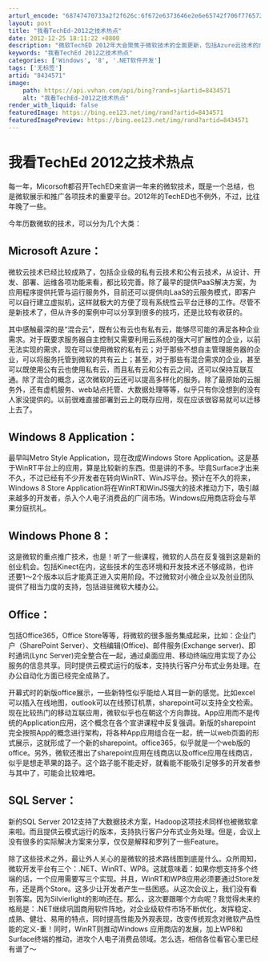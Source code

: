 ```yaml
---
arturl_encode: "68747470733a2f2f626c:6f672e6373646e2e6e65742f706f776572746f6f6c73746561:6d2f61727469636c652f64657461696c732f38343334353731"
layout: post
title: "我看TechEd-2012之技术热点"
date: 2012-12-25 18:11:22 +0800
description: "微软TechED 2012年大会聚焦于微软技术的全面更新，包括Azure云技术的成熟与多样化服务、W"
keywords: "我看TechEd 2012之技术热点"
categories: ['Windows', '8', '.NET软件开发']
tags: ['无标签']
artid: "8434571"
image:
    path: https://api.vvhan.com/api/bing?rand=sj&artid=8434571
    alt: "我看TechEd-2012之技术热点"
render_with_liquid: false
featuredImage: https://bing.ee123.net/img/rand?artid=8434571
featuredImagePreview: https://bing.ee123.net/img/rand?artid=8434571
---
```


# 我看TechEd 2012之技术热点

每一年，Micorsoft都召开TechED来宣讲一年来的微软技术，既是一个总结，也是微软展示和推广各项技术的重要平台。2012年的TechED也不例外，不过，比往年晚了一些。

今年历数微软的技术，可以分为几个大类：

## Microsoft Azure：

微软云技术已经比较成熟了，包括企业级的私有云技术和公有云技术，从设计、开发、部署、运维各项功能来看，都比较完善。除了最早的提供PaaS解决方案，为应用程序提供托管与运行服务外，目前还可以提供向LaaS的云服务模式，即客户可以自行建立虚拟机，这样就极大的方便了现有系统性云平台迁移的工作。尽管不是新技术了，但从许多的案例中可以分享到很多的技巧，还是比较有收获的。

其中感触最深的是“混合云”，既有公有云也有私有云，能够尽可能的满足各种企业需求。对于既要求服务器自主控制又需要利用云系统的强大可扩展性的企业，以前无法实现的需求，现在可以使用微软的私有云；对于那些不想自主管理服务器的企业，可以将服务托管到微软的共有云上；甚至，对于那些有混合需求的企业，甚至可以既使用公有云也使用私有云，而且私有云和公有云之间，还可以保持互联互通。除了混合的概念，这次微软的云还可以提高多样化的服务。除了最原始的云服务外，还有虚机服务、web站点托管、大数据处理等等，似乎只有你没想到的没有人家没提供的。以前很难直接部署到云上的既存应用，现在应该很容易就可以迁移上去了。

## Windows 8 Application：

最早叫Metro Style Application，现在改成Windows Store Application。这是基于WinRT平台上的应用，算是比较新的东西。但是讲的不多。毕竟Surface才出来不久，不过已经有不少开发者在转向WinRT、WinJS平台。预计在不久的将来，Windows 8 Store Application将在WinRT和WinJS强大的技术推动力下，吸引越来越多的开发者，杀入个人电子消费品的广阔市场。Windows应用商店将会与苹果分庭抗礼。

## Windows Phone 8：

这是微软的重点推广技术，也是！听了一些课程，微软的人员在反复强到这是新的创业机会。包括Kinect在内，这些技术的生态环境和开发技术还不够成熟，也许还要1～2个版本以后才能真正进入实用阶段。不过微软对小微企业以及创业团队提供了相当力度的支持，包括进驻微软大楼办公。

## Office：

包括Office365，Office Store等等，将微软的很多服务集成起来，比如：企业门户（SharePoint Server）、文档编辑(Office)、邮件服务(Exchange server)、即时通讯(Lync Server)完全整合在一起，通过桌面应用、移动终端应用实现了办公服务的信息共享。同时提供云模式运行的版本，支持执行客户分布式业务处理。在办公自动化方面已经完全成熟了。

开幕式时的新版office展示，一些新特性似乎能给人耳目一新的感觉。比如excel可以插入在线地图，outlook可以在线预订机票，sharepoint可以支持全文检索。现在比较热门的移动互联应用，微软似乎也在朝这个方向靠拢。App应用而不是传统的Application应用，这个概念在各个宣讲课程中反复强调。新版的sharepoint完全按照App的概念进行架构，将各种App应用组合在一起，统一以web页面的形式展示，这就形成了一个新的sharepoint。office365，似乎就是一个web版的office。另外，微软还推出了sharepoint应用在线商店以及office应用在线商店，似乎是想走苹果的路子。这个路子能不能走好，就看能不能吸引足够多的开发者参与其中了，可能会比较难吧。

## SQL Server：

新的SQL Server 2012支持了大数据技术方案，Hadoop这项技术同样也被微软拿来啦。而且提供云模式运行的版本，支持执行客户分布式业务处理。但是，会议上没有很多的实际解决方案来分享，仅仅是解释和罗列了一些Feature。

除了这些技术之外，最让外人关心的是微软的技术路线图到底是什么。众所周知，微软开发平台有三个：.NET、WinRT、WP8。这就意味着：如果你想支持多个终端的话，一个应用需要写三个实现。并且，WinRT和WP8应用必须要通过Store发布，还是两个Store。这多少让开发者产生一些困惑。从这次会议上，我们没有看到答案。因为Silvierlight的影响还在。那么，这次要跟哪个方向呢？我觉得未来的格局是：.NET继续巩固商用软件阵地，对企业级软件市场不断优化，发挥稳定、成熟、健壮、易用的特点，同时提高性能及外观表现，改变传统观念对微软产品性能的定义-重！同时，WinRT则推动Windows 应用商店的发展，加上WP8和Surface终端的推动，进攻个人电子消费品领域。怎么选，相信各位看官心里已经有谱了～